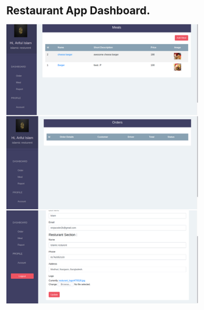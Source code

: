 # Restaurant App Dashboard.
![](/README_IMAGES/meal.png)
![](/README_IMAGES/order.png)
![](/README_IMAGES/account.png)